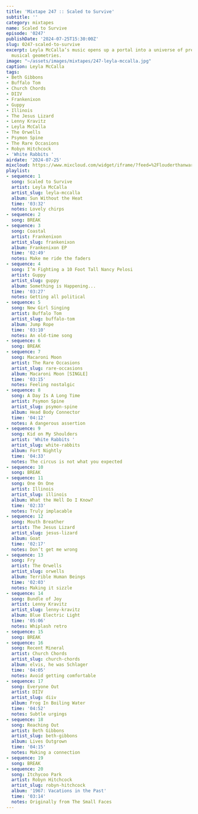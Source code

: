 ```yaml
---
title: 'Mixtape 247 :: Scaled to Survive'
subtitle: ''
category: mixtapes
name: Scaled to Survive
episode: '0247'
publishDate: '2024-07-25T15:30:00Z'
slug: 0247-scaled-to-survive
excerpt: Leyla McCalla’s music opens up a portal into a universe of previously impossible
  musical geometries.
image: "~/assets/images/mixtapes/247-leyla-mccalla.jpg"
caption: Leyla McCalla
tags:
- Beth Gibbons
- Buffalo Tom
- Church Chords
- DIIV
- Frankenixon
- Guppy
- Illinois
- The Jesus Lizard
- Lenny Kravitz
- Leyla McCalla
- The Orwells
- Psymon Spine
- The Rare Occasions
- Robyn Hitchcock
- 'White Rabbits '
airdate: '2024-07-25'
mixcloud: https://www.mixcloud.com/widget/iframe/?feed=%2Flouderthanwar%2Fthe-mixtape-247-scaled-to-survive-2024-07-25%2F&hide_artwork=1&hide_cover=1&light=1
playlist:
- sequence: 1
  song: Scaled to Survive
  artist: Leyla McCalla
  artist_slug: leyla-mccalla
  album: Sun Without the Heat
  time: '03:32'
  notes: Lovely chirps
- sequence: 2
  song: BREAK
- sequence: 3
  song: Coastal
  artist: Frankenixon
  artist_slug: frankenixon
  album: Frankenixon EP
  time: '02:49'
  notes: Make me ride the faders
- sequence: 4
  song: I’m Fighting a 10 Foot Tall Nancy Pelosi
  artist: Guppy
  artist_slug: guppy
  album: Something is Happening...
  time: '03:27'
  notes: Getting all political
- sequence: 5
  song: New Girl Singing
  artist: Buffalo Tom
  artist_slug: buffalo-tom
  album: Jump Rope
  time: '03:10'
  notes: An old-time song
- sequence: 6
  song: BREAK
- sequence: 7
  song: Macaroni Moon
  artist: The Rare Occasions
  artist_slug: rare-occasions
  album: Macaroni Moon [SINGLE]
  time: '03:15'
  notes: Feeling nostalgic
- sequence: 8
  song: A Day Is A Long Time
  artist: Psymon Spine
  artist_slug: psymon-spine
  album: Head Body Connector
  time: '04:12'
  notes: A dangerous assertion
- sequence: 9
  song: Kid on My Shoulders
  artist: 'White Rabbits '
  artist_slug: white-rabbits
  album: Fort Nightly
  time: '04:33'
  notes: The circus is not what you expected
- sequence: 10
  song: BREAK
- sequence: 11
  song: One On One
  artist: Illinois
  artist_slug: illinois
  album: What the Hell Do I Know?
  time: '02:33'
  notes: Truly implacable
- sequence: 12
  song: Mouth Breather
  artist: The Jesus Lizard
  artist_slug: jesus-lizard
  album: Goat
  time: '02:17'
  notes: Don’t get me wrong
- sequence: 13
  song: Fry
  artist: The Orwells
  artist_slug: orwells
  album: Terrible Human Beings
  time: '02:03'
  notes: Making it sizzle
- sequence: 14
  song: Bundle of Joy
  artist: Lenny Kravitz
  artist_slug: lenny-kravitz
  album: Blue Electric Light
  time: '05:06'
  notes: Whiplash retro
- sequence: 15
  song: BREAK
- sequence: 16
  song: Recent Mineral
  artist: Church Chords
  artist_slug: church-chords
  album: elvis, he was Schlager
  time: '04:05'
  notes: Avoid getting comfortable
- sequence: 17
  song: Everyone Out
  artist: DIIV
  artist_slug: diiv
  album: Frog In Boiling Water
  time: '04:52'
  notes: Subtle urgings
- sequence: 18
  song: Reaching Out
  artist: Beth Gibbons
  artist_slug: beth-gibbons
  album: Lives Outgrown
  time: '04:15'
  notes: Making a connection
- sequence: 19
  song: BREAK
- sequence: 20
  song: Itchycoo Park
  artist: Robyn Hitchcock
  artist_slug: robyn-hitchcock
  album: '1967: Vacations in the Past'
  time: '03:14'
  notes: Originally from The Small Faces
---
```


